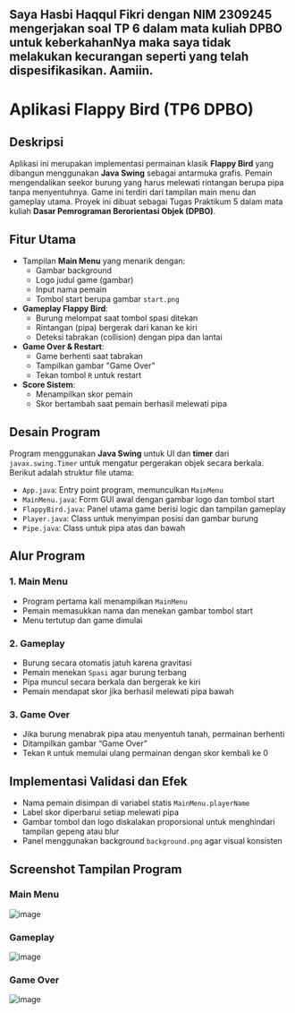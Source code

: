 ## Saya Hasbi Haqqul Fikri dengan NIM 2309245 mengerjakan soal TP 6 dalam mata kuliah DPBO untuk keberkahanNya maka saya tidak melakukan kecurangan seperti yang telah dispesifikasikan. Aamiin.

# Aplikasi Flappy Bird (TP6 DPBO)

## Deskripsi
Aplikasi ini merupakan implementasi permainan klasik **Flappy Bird** yang dibangun menggunakan **Java Swing** sebagai antarmuka grafis. Pemain mengendalikan seekor burung yang harus melewati rintangan berupa pipa tanpa menyentuhnya. Game ini terdiri dari tampilan main menu dan gameplay utama. Proyek ini dibuat sebagai Tugas Praktikum 5 dalam mata kuliah **Dasar Pemrograman Berorientasi Objek (DPBO)**.

## Fitur Utama
- Tampilan **Main Menu** yang menarik dengan:
  - Gambar background
  - Logo judul game (gambar)
  - Input nama pemain
  - Tombol start berupa gambar `start.png`
- **Gameplay Flappy Bird**:
  - Burung melompat saat tombol spasi ditekan
  - Rintangan (pipa) bergerak dari kanan ke kiri
  - Deteksi tabrakan (collision) dengan pipa dan lantai
- **Game Over & Restart**:
  - Game berhenti saat tabrakan
  - Tampilkan gambar "Game Over"
  - Tekan tombol `R` untuk restart
- **Score Sistem**:
  - Menampilkan skor pemain
  - Skor bertambah saat pemain berhasil melewati pipa

## Desain Program
Program menggunakan **Java Swing** untuk UI dan **timer** dari `javax.swing.Timer` untuk mengatur pergerakan objek secara berkala. Berikut adalah struktur file utama:
- `App.java`: Entry point program, memunculkan `MainMenu`
- `MainMenu.java`: Form GUI awal dengan gambar logo dan tombol start
- `FlappyBird.java`: Panel utama game berisi logic dan tampilan gameplay
- `Player.java`: Class untuk menyimpan posisi dan gambar burung
- `Pipe.java`: Class untuk pipa atas dan bawah

## Alur Program

### 1. Main Menu
- Program pertama kali menampilkan `MainMenu`
- Pemain memasukkan nama dan menekan gambar tombol start
- Menu tertutup dan game dimulai

### 2. Gameplay
- Burung secara otomatis jatuh karena gravitasi
- Pemain menekan `Spasi` agar burung terbang
- Pipa muncul secara berkala dan bergerak ke kiri
- Pemain mendapat skor jika berhasil melewati pipa bawah

### 3. Game Over
- Jika burung menabrak pipa atau menyentuh tanah, permainan berhenti
- Ditampilkan gambar “Game Over”
- Tekan `R` untuk memulai ulang permainan dengan skor kembali ke 0

## Implementasi Validasi dan Efek
- Nama pemain disimpan di variabel statis `MainMenu.playerName`
- Label skor diperbarui setiap melewati pipa
- Gambar tombol dan logo diskalakan proporsional untuk menghindari tampilan gepeng atau blur
- Panel menggunakan background `background.png` agar visual konsisten

## Screenshot Tampilan Program

### Main Menu
![image](https://github.com/user-attachments/assets/ba43dd11-7fe5-412c-8755-30dadd2ac344)

### Gameplay
![image](https://github.com/user-attachments/assets/4eccd130-f514-42b7-a2fb-c07c801d6e71)

### Game Over
![image](https://github.com/user-attachments/assets/0a38c02d-253a-464d-bc14-fc5c80296d04)

